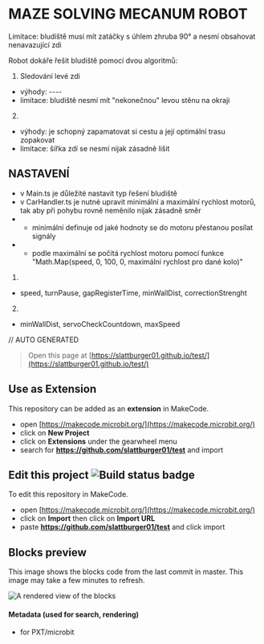 # MAZE SOLVING MECANUM ROBOT

Limitace: bludiště musí mít zatáčky s úhlem zhruba 90° a nesmí obsahovat nenavazující zdi

Robot dokáře řešit bludiště pomocí dvou algoritmů:

1) Sledování levé zdi
- výhody: ----
- limitace: bludiště nesmí mít "nekonečnou" levou stěnu na okraji

2) 
- výhody: je schopný zapamatovat si cestu a její optimální trasu zopakovat
- limitace: šířka zdí se nesmí nijak zásadně lišit

## NASTAVENÍ
- v Main.ts je důležité nastavit typ řešení bludiště
- v CarHandler.ts je nutné upravit minimální a maximální rychlost motorů, tak aby při pohybu rovně neměnilo nijak zásadně směr 
- - minimální definuje od jaké hodnoty se do motoru přestanou posílat signály
- - podle maximální se počítá rychlost motoru pomocí funkce "Math.Map(speed, 0, 100, 0, maximální rychlost pro dané kolo)"

1)
- speed, turnPause, gapRegisterTime, minWallDist, correctionStrenght

2)
- minWallDist, servoCheckCountdown, maxSpeed


// AUTO GENERATED
> Open this page at [https://slattburger01.github.io/test/](https://slattburger01.github.io/test/)

## Use as Extension

This repository can be added as an **extension** in MakeCode.

* open [https://makecode.microbit.org/](https://makecode.microbit.org/)
* click on **New Project**
* click on **Extensions** under the gearwheel menu
* search for **https://github.com/slattburger01/test** and import

## Edit this project ![Build status badge](https://github.com/slattburger01/test/workflows/MakeCode/badge.svg)

To edit this repository in MakeCode.

* open [https://makecode.microbit.org/](https://makecode.microbit.org/)
* click on **Import** then click on **Import URL**
* paste **https://github.com/slattburger01/test** and click import

## Blocks preview

This image shows the blocks code from the last commit in master.
This image may take a few minutes to refresh.

![A rendered view of the blocks](https://github.com/slattburger01/test/raw/master/.github/makecode/blocks.png)

#### Metadata (used for search, rendering)

* for PXT/microbit
<script src="https://makecode.com/gh-pages-embed.js"></script><script>makeCodeRender("{{ site.makecode.home_url }}", "{{ site.github.owner_name }}/{{ site.github.repository_name }}");</script>

